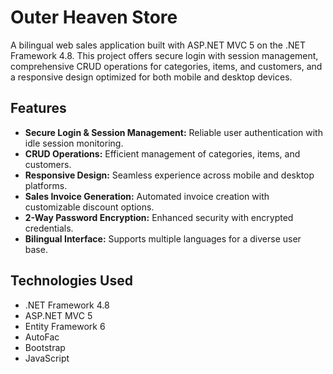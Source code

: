 # Outer Heaven Store

A bilingual web sales application built with ASP.NET MVC 5 on the .NET Framework 4.8. This project offers secure login with session management, comprehensive CRUD operations for categories, items, and customers, and a responsive design optimized for both mobile and desktop devices.

## Features

- **Secure Login & Session Management:** Reliable user authentication with idle session monitoring.
- **CRUD Operations:** Efficient management of categories, items, and customers.
- **Responsive Design:** Seamless experience across mobile and desktop platforms.
- **Sales Invoice Generation:** Automated invoice creation with customizable discount options.
- **2-Way Password Encryption:** Enhanced security with encrypted credentials.
- **Bilingual Interface:** Supports multiple languages for a diverse user base.

## Technologies Used

- .NET Framework 4.8
- ASP.NET MVC 5
- Entity Framework 6
- AutoFac
- Bootstrap
- JavaScript
